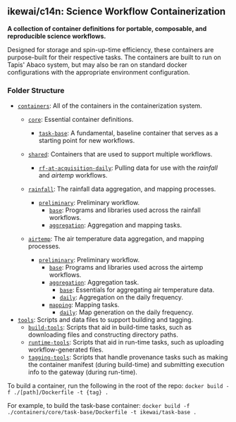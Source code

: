 ## ikewai/c14n: Science Workflow Containerization

**A collection of container definitions for portable, composable, and reproducible science workflows.**

Designed for storage and spin-up-time efficiency, these containers are purpose-built for their respective tasks. The containers are built to run on Tapis' Abaco system, but may also be ran on standard docker configurations with the appropriate environment configuration.

### Folder Structure
* [`containers`](/containers): All of the containers in the containerization system.
	* [`core`](/containers/core): Essential container definitions.
        * [`task-base`](/containers/core/task-base): A fundamental, baseline container that serves as a starting point for new workflows.
    * [`shared`](/containers/shared): Containers that are used to support multiple workflows.
	    * [`rf-at-acquisition-daily`](/containers/shared/rf-at-acquisition-daily): Pulling data for use with the _rainfall_ and _airtemp_ workflows.
    * [`rainfall`](/containers/rainfall): The rainfall data aggregation, and mapping processes.
	    * [`preliminary`](/containers/rainfall/preliminary): Preliminary workflow.
			* [`base`](/containers/rainfall/preliminary/base): Programs and libraries used across the rainfall workflows.
		    * [`aggregation`](/containers/rainfall/preliminary/aggregation): Aggregation and mapping tasks.
		    
    * [`airtemp`](/containers/airtemp): The air temperature data aggregation, and mapping processes.
	    * [`preliminary`](/containers/airtemp/preliminary): Preliminary workflow.
			* [`base`](/containers/airtemp/preliminary/base): Programs and libraries used across the airtemp workflows.
		    * [`aggregation`](/containers/airtemp/preliminary/aggregation): Aggregation task. 
				* [`base`](/containers/airtemp/preliminary/base): Essentials for aggregating air temperature data.
				* [`daily`](/containers/airtemp/preliminary/aggregation/daily): Aggregation on the daily frequency.
		    * [`mapping`](/containers/airtemp/preliminary/mapping): Mapping tasks.
				* [`daily`](/containers/airtemp/preliminary/mapping/daily): Map generation on the daily frequency.
 * [`tools`](/tools): Scripts and data files to support building and tagging.
	 * [`build-tools`](/tools/build-tools): Scripts that aid in build-time tasks, such as downloading files and constructing directory paths.
	 * [`runtime-tools`](/tools/runtime-tools): Scripts that aid in run-time tasks, such as uploading workflow-generated files.
	 * [`tagging-tools`](/tools/tagging-tools): Scripts that handle provenance tasks such as making the container manifest (during build-time) and submitting execution info to the gateway (during run-time).

To build a container, run the following in the root of the repo:
`docker build -f ./[path]/Dockerfile -t {tag} .`

For example, to build the task-base container:
`docker build -f ./containers/core/task-base/Dockerfile -t ikewai/task-base .`